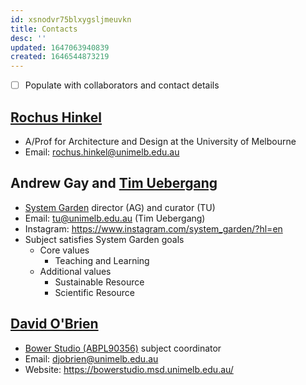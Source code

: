 ```yaml
---
id: xsnodvr75blxygsljmeuvkn
title: Contacts
desc: ''
updated: 1647063940839
created: 1646544873219
---
```


- [ ] Populate with collaborators and contact details

## [Rochus Hinkel](mailto:rochus.hinkel@unimelb.edu.au)

  - A/Prof for Architecture and Design at the University of Melbourne
  - Email: rochus.hinkel@unimelb.edu.au

## Andrew Gay and [Tim Uebergang](tu@unimelb.edu.au)

- [System Garden](http://maps.unimelb.edu.au/parkville/poi/system_garden) director (AG) and curator (TU)
- Email: tu@unimelb.edu.au (Tim Uebergang)
- Instagram: <https://www.instagram.com/system_garden/?hl=en>
- Subject satisfies System Garden goals
  - Core values
    - Teaching and Learning
  - Additional values
    - Sustainable Resource
    - Scientific Resource

## [David O'Brien](mailto:djobrien@unimelb.edu.au)

- [Bower Studio (ABPL90356)](https://bowerstudio.msd.unimelb.edu.au/) subject coordinator
- Email: djobrien@unimelb.edu.au
- Website: <https://bowerstudio.msd.unimelb.edu.au/>